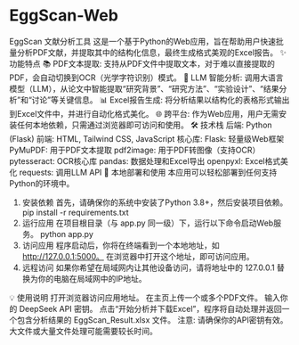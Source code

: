 # EggScan-Web
EggScan 文献分析工具
这是一个基于Python的Web应用，旨在帮助用户快速批量分析PDF文献，并提取其中的结构化信息，最终生成格式美观的Excel报告。
✨ 功能特点
📚 PDF文本提取: 支持从PDF文件中提取文本，对于难以直接提取的PDF，会自动切换到OCR（光学字符识别）模式。
🧠 LLM 智能分析: 调用大语言模型（LLM），从论文中智能提取“研究背景”、“研究方法”、“实验设计”、“结果分析”和“讨论”等关键信息。
📊 Excel报告生成: 将分析结果以结构化的表格形式输出到Excel文件中，并进行自动化格式美化。
🌐 跨平台: 作为Web应用，用户无需安装任何本地依赖，只需通过浏览器即可访问和使用。
🛠️ 技术栈
后端: Python (Flask)
前端: HTML, Tailwind CSS, JavaScript
核心库:
Flask: 轻量级Web框架
PyMuPDF: 用于PDF文本提取
pdf2image: 用于PDF转图像（支持OCR）
pytesseract: OCR核心库
pandas: 数据处理和Excel导出
openpyxl: Excel格式美化
requests: 调用LLM API
🚀 本地部署和使用
本应用可以轻松部署到任何支持Python的环境中。
1. 安装依赖
首先，请确保你的系统中安装了Python 3.8+，然后安装项目依赖。
pip install -r requirements.txt
2. 运行应用
在项目根目录（与 app.py 同一级）下，运行以下命令启动Web服务。
python app.py
3. 访问应用
程序启动后，你将在终端看到一个本地地址，如 http://127.0.0.1:5000。
在浏览器中打开这个地址，即可访问应用。
4. 远程访问
如果你希望在局域网内让其他设备访问，请将地址中的 127.0.0.1 替换为你的电脑在局域网中的IP地址。

💡 使用说明
打开浏览器访问应用地址。
在主页上传一个或多个PDF文件。
输入你的 DeepSeek API 密钥。
点击“开始分析并下载Excel”，程序将自动处理并返回一个包含分析结果的 EggScan_Result.xlsx 文件。
注意:
请确保你的API密钥有效。
大文件或大量文件处理可能需要较长时间。
